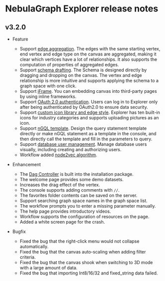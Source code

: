 # NebulaGraph Explorer release notes

## v3.2.0

- Feature
  - Support [edge aggregation](../..//nebula-explorer/canvas-operations/visualization-mode.md). The edges with the same starting vertex, end vertex and edge type on the canvas are aggregated, making it clear which vertices have a lot of relationships. It also supports the computation of properties of aggregated edges.
  - Support [schema drafting](../../nebula-explorer/db-management/draft.md). The Schema is designed directly by dragging and dropping on the canvas. The vertex and edge relationship is more intuitive and supports applying the schema to a graph space with one click.
  - Support [iFrame](../../nebula-explorer/iframe.md). You can embedding canvas into third-party pages by using inline frameworks.
  - Support [OAuth 2.0 authentication](../../nebula-explorer/deploy-connect/ex-ug-connect.md). Users can log in to Explorer only after being authenticated by OAuth2.0 to ensure data security.
  - Support [custom icon library and edge style](../../nebula-explorer/canvas-operations/canvas-overview.md). Explorer has ten built-in icons for industry categories and supports uploading pictures as an icon.
  - Support [nGQL template](../../nebula-explorer/db-management/ngql-template.md). Design the query statement template directly or make nGQL statement as a template in the console, and then directly call the template and fill in the parameters to query.
  - Support [database user management](../../nebula-explorer/db-management/dbuser_management.md). Manage database users visually, including creating and authorizing users.
  - Workflow added [node2vec algorithm](../../graph-computing/algorithm-description.md).

- Enhancement
  - The [Dag Controller](../../nebula-explorer/deploy-connect/ex-ug-deploy.md) is built into the installation package.
  - The welcome page provides some demo datasets.
  - Increases the drag effect of the vertex.
  - The console supports adding comments with `//`.
  - The favorites folder contents can be saved on the server.
  - Support searching graph space names in the graph space list.
  - The workflow prompts you to enter a missing parameter manually.
  - The help page provides introductory videos.
  - Workflow supports the configuration of resources on the page.
  - Added a white screen page for the crash.

- Bugfix
  - Fixed the bug that the right-click menu would not collapse automatically.
  - Fixed the bug that the canvas auto-scaling when adding filter criteria.
  - Fixed the bug that the canvas shook when switching to 3D mode with a large amount of data.
  - Fixed the bug that importing Int8/16/32 and fixed_string data failed.
